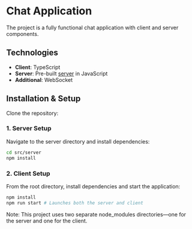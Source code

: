 # Chat Application

The project is a fully functional chat application with client and server components.

## Technologies

-   **Client**: TypeScript
-   **Server**: Pre-built [server](https://github.com/noisekov/webSocket/tree/main/src/server) in JavaScript
-   **Additional**: WebSocket

## Installation & Setup

Clone the repository:

### 1. Server Setup

Navigate to the server directory and install dependencies:

```bash
cd src/server
npm install
```

### 2. Client Setup

From the root directory, install dependencies and start the application:

```bash
npm install
npm run start # Launches both the server and client
```

Note: This project uses two separate node_modules directories—one for the server and one for the client.
